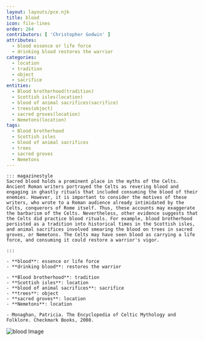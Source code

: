 ```yaml
---
layout: layouts/pce.njk
title: blood
icon: file-lines
order: 264
contributors: [ 'Christopher Godwin' ]
attributes:
  - blood essence or life force
  - drinking blood restores the warrior
categories:
  - location
  - tradition
  - object
  - sacrifice
entities:
  - Blood brotherhood(tradition)
  - Scottish isles(location)
  - blood of animal sacrifices(sacrifice)
  - trees(object)
  - sacred groves(location)
  - Nemetons(location)
tags:
  - Blood brotherhood
  - Scottish isles
  - blood of animal sacrifices
  - trees
  - sacred groves
  - Nemetons
---
```

``` tab [group1:Info]
::: magazinestyle
Sacred blood holds a prominent place in the myths of the Celts. Ancient Roman writers portrayed the Celts as revering blood and engaging in ghastly rituals that included consuming the blood of their enemies. However, it is important to consider the motives of these writers, who wrote to a Roman audience already intimidated by the Celts, conquerors of Rome itself. Thus, these accounts may exaggerate the barbarism of the Celts. Nevertheless, other evidence suggests that the Celts did practice blood rituals. For example, blood brotherhood persisted as a tradition into historical times in the Scottish isles, and animal sacrifices involved smearing the blood on trees in sacred groves, or Nemetons. The Celts may have seen blood as carrying a life force, and consuming it could restore a warrior's vigor.

:::
```
``` tab [group1:Attributes]
- **blood**: essence or life force
- **drinking blood**: restores the warrior
```
``` tab [group1:Entities]
- **Blood brotherhood**: tradition
- **Scottish isles**: location
- **blood of animal sacrifices**: sacrifice
- **trees**: object
- **sacred groves**: location
- **Nemetons**: location
```
``` tab [group1:Sources]
- Monaghan, Patricia. The Encyclopedia of Celtic Mythology and Folklore. Checkmark Books, 2008.
```
![blood Image](https://upload.wikimedia.org/wikipedia/commons/thumb/5/50/Venous_and_arterial_blood.jpg/1200px-Venous_and_arterial_blood.jpg)

